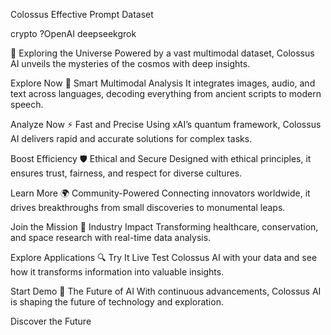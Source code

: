 Colossus Effective Prompt Dataset

crypto ?OpenAI deepseekgrok 

🌌 Exploring the Universe
Powered by a vast multimodal dataset, Colossus AI unveils the mysteries of the cosmos with deep insights.

Explore Now
📡 Smart Multimodal Analysis
It integrates images, audio, and text across languages, decoding everything from ancient scripts to modern speech.

Analyze Now
⚡ Fast and Precise
Using xAI’s quantum framework, Colossus AI delivers rapid and accurate solutions for complex tasks.

Boost Efficiency
🛡️ Ethical and Secure
Designed with ethical principles, it ensures trust, fairness, and respect for diverse cultures.

Learn More
🌍 Community-Powered
Connecting innovators worldwide, it drives breakthroughs from small discoveries to monumental leaps.

Join the Mission
🧠 Industry Impact
Transforming healthcare, conservation, and space research with real-time data analysis.

Explore Applications
🔍 Try It Live
Test Colossus AI with your data and see how it transforms information into valuable insights.

Start Demo
🚀 The Future of AI
With continuous advancements, Colossus AI is shaping the future of technology and exploration.

Discover the Future
